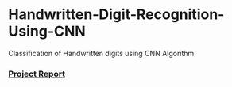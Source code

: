 # Handwritten-Digit-Recognition-Using-CNN
Classification of Handwritten digits using CNN Algorithm 

### [Project Report](https://www.dropbox.com/s/kv46ixkrq2ejzsp/NN%20project%20report.pdf?dl=0)
